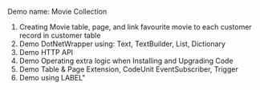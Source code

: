 Demo name: Movie Collection

1. Creating Movie table, page, and link favourite movie to each customer record in customer table
2. Demo DotNetWrapper using: Text, TextBuilder, List, Dictionary
3. Demo HTTP API
4. Demo Operating extra logic when Installing and Upgrading Code
5. Demo Table & Page Extension, CodeUnit EventSubscriber, Trigger
6. Demo using LABEL"
